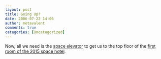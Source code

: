 ```yaml
---
layout: post
title: Going Up?
date: 2006-07-22 14:06
author: metavalent
comments: true
categories: [Uncategorized]
---
```

Now, all we need is the <a href="http://www.spaceward.org/">space elevator</a> to get us to the top floor of the  <a href="http://news.com.com/2300-11397_3-6093888-1.html?tag=ne.gall.pg">first room of the 2015 space hotel</a>.
